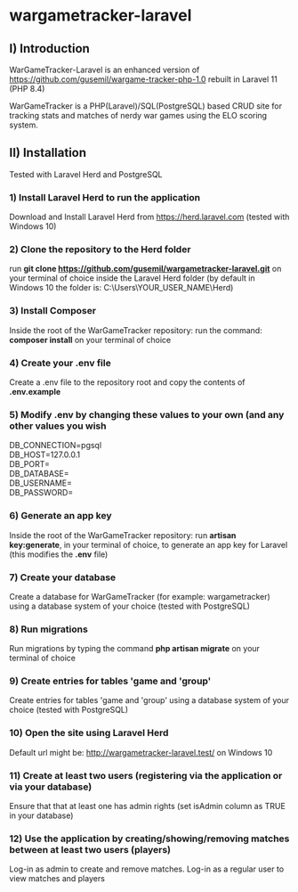 # wargametracker-laravel
 
## I) Introduction
WarGameTracker-Laravel is an enhanced version of https://github.com/gusemil/wargame-tracker-php-1.0 rebuilt in Laravel 11 (PHP 8.4) <br>

WarGameTracker is a PHP(Laravel)/SQL(PostgreSQL) based CRUD site for tracking stats and matches of nerdy war games using the ELO scoring system.

## II) Installation
Tested with Laravel Herd and PostgreSQL

### 1) Install Laravel Herd to run the application
Download and Install Laravel Herd from https://herd.laravel.com (tested with Windows 10)

### 2) Clone the repository to the Herd folder
run **git clone https://github.com/gusemil/wargametracker-laravel.git** on your terminal of choice inside the Laravel Herd folder (by default in Windows 10 the folder is: C:\Users\YOUR_USER_NAME\Herd)

### 3) Install Composer 
Inside the root of the WarGameTracker repository: run the command: **composer install** on your terminal of choice

### 4) Create your .env file
Create a .env file to the repository root and copy the contents of **.env.example**

### 5) Modify .env by changing these values to your own (and any other values you wish
DB_CONNECTION=pgsql <br>
DB_HOST=127.0.0.1 <br>
DB_PORT= <br>
DB_DATABASE= <br>
DB_USERNAME= <br>
DB_PASSWORD= <br>

### 6) Generate an app key
Inside the root of the WarGameTracker repository: run **artisan key:generate**, in your terminal of choice, to generate an app key for Laravel (this modifies the **.env** file)

### 7) Create your database
Create a database for WarGameTracker (for example: wargametracker) using a database system of your choice (tested with PostgreSQL)

### 8) Run migrations
Run migrations by typing the command **php artisan migrate** on your terminal of choice

### 9) Create entries for tables 'game and 'group'
Create entries for tables 'game and 'group' using a database system of your choice (tested with PostgreSQL)

### 10) Open the site using Laravel Herd
Default url might be: http://wargametracker-laravel.test/ on Windows 10

### 11) Create at least two users (registering via the application or via your database)
Ensure that that at least one has admin rights (set isAdmin column as TRUE in your database)

### 12) Use the application by creating/showing/removing matches between at least two users (players)
Log-in as admin to create and remove matches. Log-in as a regular user to view matches and players
